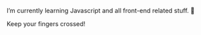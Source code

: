 I’m currently learning Javascript and all front-end related stuff. 🌱 

Keep your fingers crossed!

<!---
paulinakowalak/paulinakowalak is a ✨ special ✨ repository because its `README.md` (this file) appears on your GitHub profile.
You can click the Preview link to take a look at your changes.
--->
